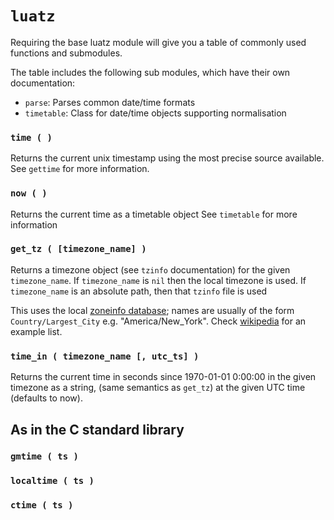 # `luatz`

Requiring the base luatz module will give you a table of commonly used functions and submodules.

The table includes the following sub modules, which have their own documentation:

  - `parse`: Parses common date/time formats
  - `timetable`: Class for date/time objects supporting normalisation


### `time ( )`

Returns the current unix timestamp using the most precise source available.
See `gettime` for more information.

### `now ( )`

Returns the current time as a timetable object
See `timetable` for more information


### `get_tz ( [timezone_name] )`

Returns a timezone object (see `tzinfo` documentation) for the given `timezone_name`.
If `timezone_name` is `nil` then the local timezone is used.
If `timezone_name` is an absolute path, then that `tzinfo` file is used

This uses the local [zoneinfo database](https://www.iana.org/time-zones); 
names are usually of the form `Country/Largest_City` e.g. "America/New_York".
Check [wikipedia](https://en.wikipedia.org/wiki/List_of_tz_database_time_zones) for an example list.


### `time_in ( timezone_name [, utc_ts] )`

Returns the current time in seconds since 1970-01-01 0:00:00 in the given timezone as a string,
(same semantics as `get_tz`) at the given UTC time (defaults to now).


## As in the C standard library

### `gmtime ( ts )`

### `localtime ( ts )`

### `ctime ( ts )`


